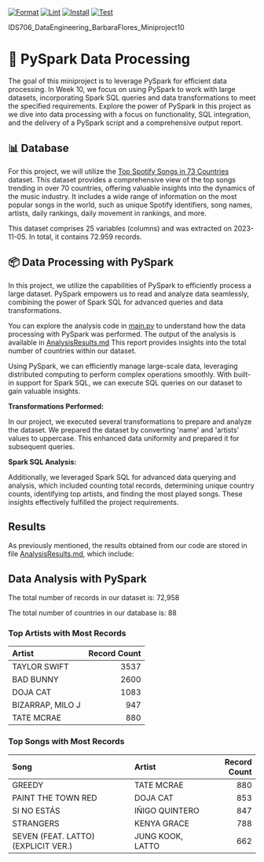 [![Format](https://github.com/nogibjj/IDS706_DataEngineering_BarbaraFlores_Project1/actions/workflows/format.yml/badge.svg)](https://github.com/nogibjj/IDS706_DataEngineering_BarbaraFlores_Miniproject10/actions/workflows/format.yml)
[![Lint](https://github.com/nogibjj/IDS706_DataEngineering_BarbaraFlores_Project1/actions/workflows/lint.yml/badge.svg)](https://github.com/nogibjj/IDS706_DataEngineering_BarbaraFlores_Miniproject10/actions/workflows/lint.yml)
[![Install](https://github.com/nogibjj/IDS706_DataEngineering_BarbaraFlores_Project1/actions/workflows/install.yml/badge.svg)](https://github.com/nogibjj/IDS706_DataEngineering_BarbaraFlores_Miniproject10/actions/workflows/install.yml)
[![Test](https://github.com/nogibjj/IDS706_DataEngineering_BarbaraFlores_Project1/actions/workflows/test.yml/badge.svg)](https://github.com/nogibjj/IDS706_DataEngineering_BarbaraFlores_Miniproject10/actions/workflows/test.yml)



IDS706_DataEngineering_BarbaraFlores_Miniproject10
# 📂 PySpark Data Processing

The goal of this miniproject is to leverage PySpark for efficient data processing. In Week 10, we focus on using PySpark to work with large datasets, incorporating Spark SQL queries and data transformations to meet the specified requirements. Explore the power of PySpark in this project as we dive into data processing with a focus on functionality, SQL integration, and the delivery of a PySpark script and a comprehensive output report.


## 📊 Database

For this project, we will utilize the [Top Spotify Songs in 73 Countries](https://www.kaggle.com/datasets/asaniczka/top-spotify-songs-in-73-countries-daily-updated/) dataset. This dataset provides a comprehensive view of the top songs trending in over 70 countries, offering valuable insights into the dynamics of the music industry. It includes a wide range of information on the most popular songs in the world, such as unique Spotify identifiers, song names, artists, daily rankings, daily movement in rankings, and more.

This dataset comprises 25 variables (columns) and was extracted on 2023-11-05. In total, it contains 72.959 records.


## 📦 Data Processing with PySpark

In this project, we utilize the capabilities of PySpark to efficiently process a large dataset. PySpark empowers us to read and analyze data seamlessly, combining the power of Spark SQL for advanced queries and data transformations.

You can explore the analysis code in [main.py](https://github.com/nogibjj/IDS706_DataEngineering_BarbaraFlores_Miniproject10/blob/main/src/main.py) to understand how the data processing with PySpark was performed. The output of the analysis is available in [AnalysisResults.md](https://github.com/nogibjj/IDS706_DataEngineering_BarbaraFlores_Miniproject10/blob/main/output/AnalysisResults.md) This report provides insights into the total number of countries within our dataset.

Using PySpark, we can efficiently manage large-scale data, leveraging distributed computing to perform complex operations smoothly. With built-in support for Spark SQL, we can execute SQL queries on our dataset to gain valuable insights.

**Transformations Performed:**

In our project, we executed several transformations to prepare and analyze the dataset. We prepared the dataset by converting 'name' and 'artists' values to uppercase. This enhanced data uniformity and prepared it for subsequent queries.

**Spark SQL Analysis:** 

Additionally, we leveraged Spark SQL for advanced data querying and analysis, which included counting total records, determining unique country counts, identifying top artists, and finding the most played songs. These insights effectively fulfilled the project requirements.

## Results
As previously mentioned, the results obtained from our code are stored in file [AnalysisResults.md](https://github.com/nogibjj/IDS706_DataEngineering_BarbaraFlores_Miniproject10/blob/main/output/AnalysisResults.md), which include:

## Data Analysis with PySpark

The total number of records in our dataset is: 72,958

The total number of countries in our database is: 88

### Top Artists with Most Records

| Artist           |   Record Count |
|:-----------------|---------------:|
| TAYLOR SWIFT     |           3537 |
| BAD BUNNY        |           2600 |
| DOJA CAT         |           1083 |
| BIZARRAP, MILO J |            947 |
| TATE MCRAE       |            880 |

### Top Songs with Most Records

| Song                                | Artist           |   Record Count |
|:------------------------------------|:-----------------|---------------:|
| GREEDY                              | TATE MCRAE       |            880 |
| PAINT THE TOWN RED                  | DOJA CAT         |            853 |
| SI NO ESTÁS                         | IÑIGO QUINTERO   |            847 |
| STRANGERS                           | KENYA GRACE      |            788 |
| SEVEN (FEAT. LATTO) (EXPLICIT VER.) | JUNG KOOK, LATTO |            662 |






